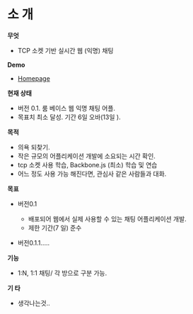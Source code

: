 ﻿
# 소 개 #

**무엇**
 - TCP 소켓 기반 실시간 웹 (익명) 채팅

**Demo**
 - [Homepage](http://annoychat.herokuapp.com/)

**현재 상태**
 - 버전 0.1. 룸 베이스 웹 익명 채팅 어플.
 - 목표치 최소 달성. 기간 6일 오바(13일 ).


**목적**
 - 의욕 되찾기.
 - 작은 규모의 어플리케이션 개발에 소요되는 시간 확인.
 - tcp 소켓 사용 학습, Backbone.js (최소) 학습 및 연습
 - 어느 정도 사용 가능 해진다면, 관심사 같은 사람들과 대화.

**목표**
 - 버전0.1
   + 배포되어 웹에서 실제 사용할 수 있는 채팅 어플리케이션 개발.
   + 제한 기간(7 일) 준수
 
 - 버전0.1.1.....

**기능**
 - 1:N, 1:1 채팅/ 각 방으로 구분 가능.


**기 타**
 - 생각나는것..


